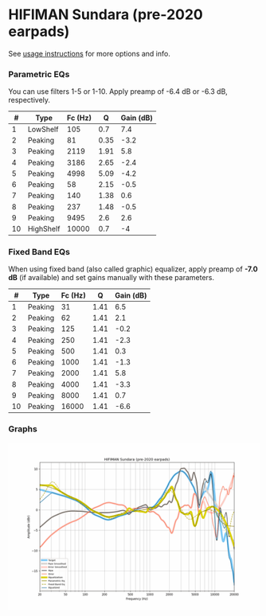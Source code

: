 # HIFIMAN Sundara (pre-2020 earpads)
See [usage instructions](https://github.com/jaakkopasanen/AutoEq#usage) for more options and info.

### Parametric EQs
You can use filters 1-5 or 1-10. Apply preamp of -6.4 dB or -6.3 dB, respectively.

|   # | Type      |   Fc (Hz) |    Q |   Gain (dB) |
|-----|-----------|-----------|------|-------------|
|   1 | LowShelf  |       105 | 0.7  |         7.4 |
|   2 | Peaking   |        81 | 0.35 |        -3.2 |
|   3 | Peaking   |      2119 | 1.91 |         5.8 |
|   4 | Peaking   |      3186 | 2.65 |        -2.4 |
|   5 | Peaking   |      4998 | 5.09 |        -4.2 |
|   6 | Peaking   |        58 | 2.15 |        -0.5 |
|   7 | Peaking   |       140 | 1.38 |         0.6 |
|   8 | Peaking   |       237 | 1.48 |        -0.5 |
|   9 | Peaking   |      9495 | 2.6  |         2.6 |
|  10 | HighShelf |     10000 | 0.7  |        -4   |

### Fixed Band EQs
When using fixed band (also called graphic) equalizer, apply preamp of **-7.0 dB** (if available) and set gains manually with these parameters.

|   # | Type    |   Fc (Hz) |    Q |   Gain (dB) |
|-----|---------|-----------|------|-------------|
|   1 | Peaking |        31 | 1.41 |         6.5 |
|   2 | Peaking |        62 | 1.41 |         2.1 |
|   3 | Peaking |       125 | 1.41 |        -0.2 |
|   4 | Peaking |       250 | 1.41 |        -2.3 |
|   5 | Peaking |       500 | 1.41 |         0.3 |
|   6 | Peaking |      1000 | 1.41 |        -1.3 |
|   7 | Peaking |      2000 | 1.41 |         5.8 |
|   8 | Peaking |      4000 | 1.41 |        -3.3 |
|   9 | Peaking |      8000 | 1.41 |         0.7 |
|  10 | Peaking |     16000 | 1.41 |        -6.6 |

### Graphs
![](./HIFIMAN%20Sundara%20(pre-2020%20earpads).png)
